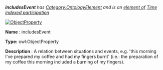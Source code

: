 ___includesEvent__ 
 has
 [Category:OntologyElement](../../Category/OntologyElement "Category:OntologyElement") 
 and is an
 [element of](../../Property/ElementOf "Property:ElementOf") 
[Time indexed participation](../../Submissions/Time_indexed_participation "Submissions:Time indexed participation")_




  





[![ObjectProperty](../../images/thumb/c/c3/ObjectProperty.gif/45px-ObjectProperty.gif)](../../Image/ObjectProperty.gif "ObjectProperty")


__Name__ 
 : includesEvent
 



__Type:__ 
 owl:ObjectProperty
 



__Description__ 
 : A relation between situations and events, e.g. 'this morning I've prepared my coffee and had my fingers burnt' (i.e.: the preparation of my coffee this morning included a burning of my fingers).